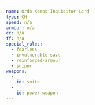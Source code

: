 ```yaml
---
name: Ordo Xenos Inquisitor Lord
type: CH
speed: n/a
armour: n/a
cc: n/a
ff: n/a
special_rules:
  - fearless
  - invulnerable-save
  - reinforced-armour
  - sniper
weapons:
  -
    id: smite
  -
    id: power-weapon
---
```

